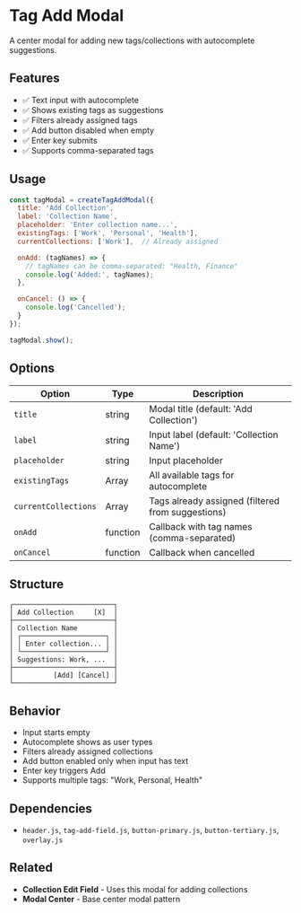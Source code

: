 # Tag Add Modal

A center modal for adding new tags/collections with autocomplete suggestions.

## Features

- ✅ Text input with autocomplete
- ✅ Shows existing tags as suggestions
- ✅ Filters already assigned tags
- ✅ Add button disabled when empty
- ✅ Enter key submits
- ✅ Supports comma-separated tags

## Usage

```javascript
const tagModal = createTagAddModal({
  title: 'Add Collection',
  label: 'Collection Name',
  placeholder: 'Enter collection name...',
  existingTags: ['Work', 'Personal', 'Health'],
  currentCollections: ['Work'],  // Already assigned

  onAdd: (tagNames) => {
    // tagNames can be comma-separated: "Health, Finance"
    console.log('Added:', tagNames);
  },

  onCancel: () => {
    console.log('Cancelled');
  }
});

tagModal.show();
```

## Options

| Option | Type | Description |
|--------|------|-------------|
| `title` | string | Modal title (default: 'Add Collection') |
| `label` | string | Input label (default: 'Collection Name') |
| `placeholder` | string | Input placeholder |
| `existingTags` | Array<string> | All available tags for autocomplete |
| `currentCollections` | Array<string> | Tags already assigned (filtered from suggestions) |
| `onAdd` | function | Callback with tag names (comma-separated) |
| `onCancel` | function | Callback when cancelled |

## Structure

```
┌─────────────────────────┐
│ Add Collection     [X]  │
├─────────────────────────┤
│ Collection Name         │
│ ┌─────────────────────┐ │
│ │ Enter collection... │ │
│ └─────────────────────┘ │
│ Suggestions: Work, ...  │
├─────────────────────────┤
│          [Add] [Cancel] │
└─────────────────────────┘
```

## Behavior

- Input starts empty
- Autocomplete shows as user types
- Filters already assigned collections
- Add button enabled only when input has text
- Enter key triggers Add
- Supports multiple tags: "Work, Personal, Health"

## Dependencies

- `header.js`, `tag-add-field.js`, `button-primary.js`, `button-tertiary.js`, `overlay.js`

## Related

- **Collection Edit Field** - Uses this modal for adding collections
- **Modal Center** - Base center modal pattern
